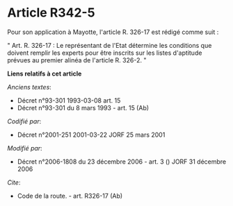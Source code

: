 # Article R342-5

Pour son application à Mayotte, l'article R. 326-17 est rédigé comme suit : 

" Art. R. 326-17 : Le représentant de l'Etat détermine les conditions que doivent remplir les experts pour être inscrits sur
les listes d'aptitude prévues au premier alinéa de l'article R. 326-2. "

**Liens relatifs à cet article**

_Anciens textes_:

  - Décret n°93-301 1993-03-08 art. 15
  - Décret n°93-301 du 8 mars 1993 - art. 15 (Ab)

_Codifié par_:

  - Décret n°2001-251 2001-03-22 JORF 25 mars 2001

_Modifié par_:

  - Décret n°2006-1808 du 23 décembre 2006 - art. 3 () JORF 31 décembre 2006

_Cite_:

  - Code de la route. - art. R326-17 (Ab)
